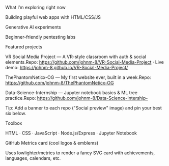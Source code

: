 What I’m exploring right now

Building playful web apps with HTML/CSS/JS

Generative AI experiments

Beginner-friendly pentesting labs

Featured projects

VR Social Media Project — A VR-style classroom with auth & social elements.Repo: https://github.com/johnm-8/VR-Social-Media-Project · Live demo: https://johnm-8.github.io/VR-Social-Media-Project/

ThePhantomNeticx-OG — My first website ever, built in a week.Repo: https://github.com/johnm-8/ThePhantomNeticx-OG

Data-Science-Internship — Jupyter notebook basics & ML tree practice.Repo: https://github.com/johnm-8/Data-Science-Intership-

Tip: Add a banner to each repo ("Social preview" image) and pin your best six below.

Toolbox

HTML · CSS · JavaScript · Node.js/Express · Jupyter Notebook

GitHub Metrics card (cool logos & emblems)

Uses lowlighter/metrics to render a fancy SVG card with achievements, languages, calendars, etc.
